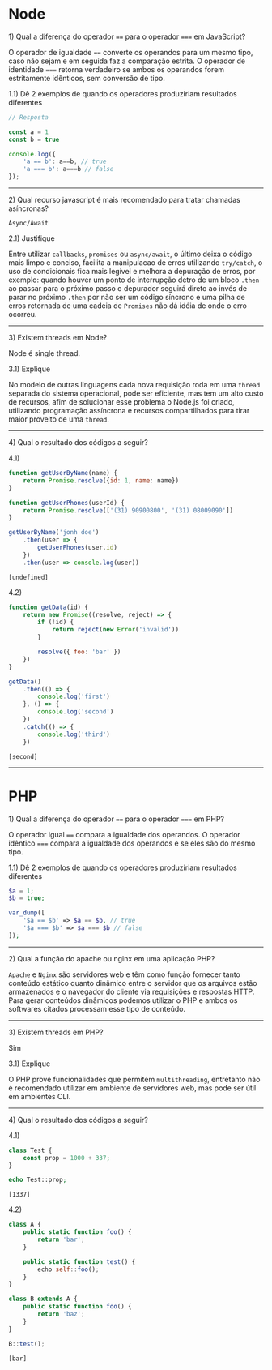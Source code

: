 # Node

1\) Qual a diferença do operador `==` para o operador `===` em JavaScript?

O operador de igualdade `==` converte os operandos para um mesmo tipo, caso não
sejam e em seguida faz a comparação estrita.
O operador de identidade `===` retorna verdadeiro se ambos os operandos forem
estritamente idênticos, sem conversão de tipo.

1.1) Dê 2 exemplos de quando os operadores produziriam resultados diferentes

```js
// Resposta

const a = 1
const b = true

console.log({
    'a == b': a==b, // true
    'a === b': a===b // false
});
```

---

2\) Qual recurso javascript é mais recomendado para tratar chamadas asíncronas?

`Async/Await ` 

2.1) Justifique

Entre utilizar `callbacks`, `promises` ou `async/await`, o último deixa o código
mais limpo e conciso, facilita a manipulacao de erros utilizando `try/catch`,
o uso de condicionais fica mais legível e melhora a depuração de erros, por
exemplo: quando houver um ponto de interrupção detro de um bloco `.then` ao
passar para o próximo passo o depurador seguirá direto ao invés de parar no
próximo `.then` por não ser um código síncrono e uma pilha de erros retornada de
uma cadeia de `Promises` não dá idéia de onde o erro ocorreu.

---

3\) Existem threads em Node?

Node é single thread.

3.1) Explique

No modelo de outras linguagens cada nova requisição roda em uma `thread`
separada do sistema operacional, pode ser eficiente, mas tem um alto custo de
recursos, afim de solucionar esse problema o Node.js foi criado, utilizando
programação assíncrona e recursos compartilhados para tirar maior proveito de
uma `thread`.

---

4\) Qual o resultado dos códigos a seguir?

4.1)

```js
function getUserByName(name) {
    return Promise.resolve({id: 1, name: name})
}

function getUserPhones(userId) {
    return Promise.resolve(['(31) 90900800', '(31) 08009090'])
}

getUserByName('jonh doe')
    .then(user => { 
        getUserPhones(user.id)
    })
    .then(user => console.log(user))
```

`[undefined]`

4.2)

```js
function getData(id) {
    return new Promise((resolve, reject) => {
        if (!id) {
            return reject(new Error('invalid'))
        }

        resolve({ foo: 'bar' })
    })
}

getData()
    .then(() => {
        console.log('first')
    }, () => {
        console.log('second')
    })
    .catch(() => {
        console.log('third')
    })
```

`[second]`

---

# PHP

1\) Qual a diferença do operador `==` para o operador `===` em PHP?

O operador igual `==` compara a igualdade dos operandos.
O operador idêntico `===` compara a igualdade dos operandos e se eles são do
mesmo tipo.

1.1) Dê 2 exemplos de quando os operadores produziriam resultados diferentes

```php
$a = 1;
$b = true;

var_dump([
    '$a == $b' => $a == $b, // true
    '$a === $b' => $a === $b // false
]);
```

---

2\) Qual a função do apache ou nginx em uma aplicação PHP?

`Apache` e `Nginx` são servidores web e têm como função fornecer tanto conteúdo
estático quanto dinâmico entre o servidor que os arquivos estão armazenados e o
navegador do cliente via requisições e respostas HTTP. Para gerar conteúdos
dinâmicos podemos utilizar o PHP e ambos os softwares citados processam esse
tipo de conteúdo.

---

3\) Existem threads em PHP?

Sim

3.1) Explique

O PHP provê funcionalidades que permitem `multithreading`, entretanto não é
recomendado utilizar em ambiente de servidores web, mas pode ser útil em
ambientes CLI.

---

4\) Qual o resultado dos códigos a seguir?

4.1)

```php
class Test {
    const prop = 1000 + 337;
}

echo Test::prop;
```

`[1337]`

4.2)

```js
class A {
    public static function foo() {
        return 'bar';
    }

    public static function test() {
        echo self::foo();
    }
}

class B extends A {
    public static function foo() {
        return 'baz';
    }
}

B::test();
```

`[bar]`